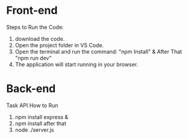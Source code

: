 # Front-end #

Steps to Run the Code:
1. download the code.
2. Open the project folder in VS Code.
3. Open the terminal and run the command: "npm Install" & After That "npm run dev"
4. The application will start running in your browser.

# Back-end #

Task API
How to Run
1. npm install express & 
2. npm install after that 
3. node ./server.js

